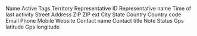 Name
Active
Tags
Territory
Representative ID
Representative name
Time of last activity
Street Address
ZIP
ZIP ext
City
State
Country
Country code
Email
Phone
Mobile
Website
Contact name
Contact title
Note
Status
Gps latitude
Gps longitude
